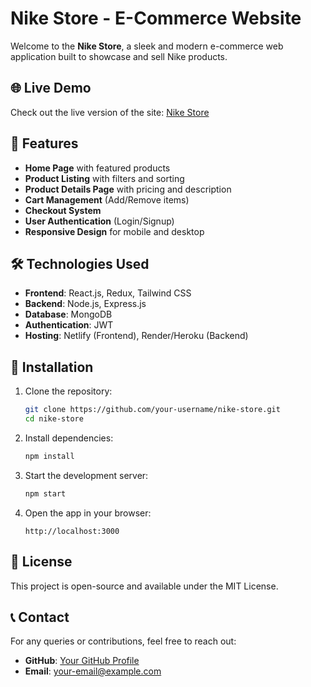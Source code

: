 # Nike Store - E-Commerce Website

Welcome to the **Nike Store**, a sleek and modern e-commerce web application built to showcase and sell Nike products.

## 🌐 Live Demo
Check out the live version of the site: [Nike Store](https://nike-store-harsh-raj.netlify.app/)

## 🚀 Features
- **Home Page** with featured products
- **Product Listing** with filters and sorting
- **Product Details Page** with pricing and description
- **Cart Management** (Add/Remove items)
- **Checkout System**
- **User Authentication** (Login/Signup)
- **Responsive Design** for mobile and desktop

## 🛠️ Technologies Used
- **Frontend**: React.js, Redux, Tailwind CSS
- **Backend**: Node.js, Express.js
- **Database**: MongoDB
- **Authentication**: JWT
- **Hosting**: Netlify (Frontend), Render/Heroku (Backend)

## 📂 Installation

1. Clone the repository:
   ```bash
   git clone https://github.com/your-username/nike-store.git
   cd nike-store
   ```

2. Install dependencies:
   ```bash
   npm install
   ```

3. Start the development server:
   ```bash
   npm start
   ```

4. Open the app in your browser:
   ```
   http://localhost:3000
   ```

## 📜 License
This project is open-source and available under the MIT License.

## 📞 Contact
For any queries or contributions, feel free to reach out:
- **GitHub**: [Your GitHub Profile](https://github.com/your-username)
- **Email**: your-email@example.com
